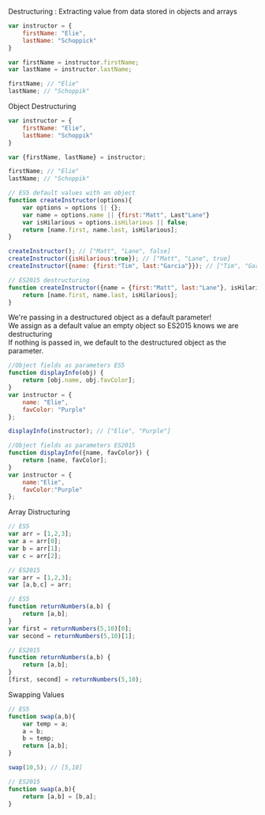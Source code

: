 Destructuring
: Extracting value from data stored in objects and arrays

```js
var instructor = {
    firstName: "Elie",
    lastName: "Schoppick"
}

var firstName = instructor.firstName;
var lastName = instructor.lastName;

firstName; // "Elie"
lastName; // "Schoppik"
```
Object Destructuring
```js
var instructor = {
    firstName: "Elie",
    lastName: "Schoppik"
}

var {firstName, lastName} = instructor;

firstName; // "Elie"
lastName; // "Schoppik"

// ES5 default values with an object
function createInstructor(options){
    var options = options || {};
    var name = options.name || {first:"Matt", Last"Lane"}
    var isHilarious = options.isHilarious || false;
    return [name.first, name.last, isHilarious];
}

createInstructor(); // ["Matt", "Lane", false]
createInstructor({isHilarious:true}); // ["Matt", "Lane", true]
createInstructor({name: {first:"Tim", last:"Garcia"}}); // ["Tim", "Garcia", false]

// ES2015 destructuring
function createInstructor({name = {first:"Matt", last:"Lane"}, isHilarious=false} = {}){
    return [name.first, name.last, isHilarious];
}
```
We're passing in a destructured object as a default parameter!  
We assign as a default value an empty object so ES2015 knows we are destructuring  
If nothing is passed in, we default to the destructured object as the parameter.  

```js
//Object fields as parameters ES5
function displayInfo(obj) {
    return [obj.name, obj.favColor];
}
var instructor = {
    name: "Elie",
    favColor: "Purple"
};

displayInfo(instructor); // ["Elie", "Purple"]

//Object fields as parameters ES2015
function displayInfo({name, favColor}) {
    return [name, favColor];
}
var instructor = {
    name:"Elie",
    favColor:"Purple"
};

```
Array Distructuring
```js
// ES5
var arr = [1,2,3];
var a = arr[0];
var b = arr[1];
var c = arr[2];

// ES2015
var arr = [1,2,3];
var [a,b,c] = arr;

// ES5
function returnNumbers(a,b) {
    return [a,b];
}
var first = returnNumbers(5,10)[0];
var second = returnNumbers(5,10)[1];

// ES2015
function returnNumbers(a,b) {
    return [a,b];
}
[first, second] = returnNumbers(5,10);
```
Swapping Values
```js
// ES5
function swap(a,b){
    var temp = a;
    a = b;
    b = temp;
    return [a,b];
}

swap(10,5); // [5,10]

// ES2015
function swap(a,b){
    return [a,b] = [b,a];
}